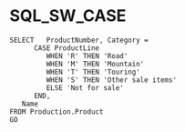 # SQL_SW_CASE


    SELECT   ProductNumber, Category =  
          CASE ProductLine  
             WHEN 'R' THEN 'Road'  
             WHEN 'M' THEN 'Mountain'  
             WHEN 'T' THEN 'Touring'  
             WHEN 'S' THEN 'Other sale items'  
             ELSE 'Not for sale'  
          END,  
       Name  
    FROM Production.Product  
    GO  
    
    
    
